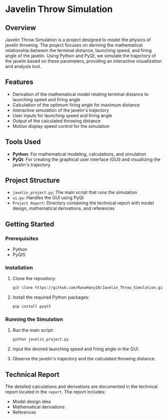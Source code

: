 
# Javelin Throw Simulation

## Overview

Javelin Throw Simulation is a project designed to model the physics of javelin throwing. The project focuses on deriving the mathematical relationship between the terminal distance, launching speed, and firing angle of the javelin. Using Python and PyQt, we simulate the trajectory of the javelin based on these parameters, providing an interactive visualization and analysis tool.

## Features

- Derivation of the mathematical model relating terminal distance to launching speed and firing angle
- Calculation of the optimum firing angle for maximum distance
- Interactive simulation of the javelin's trajectory
- User inputs for launching speed and firing angle
- Output of the calculated throwing distance
- Motion display speed control for the simulation

## Tools Used

- **Python**: For mathematical modeling, calculations, and simulation
- **PyQt**: For creating the graphical user interface (GUI) and visualizing the javelin's trajectory

## Project Structure

- `javelin_project.py`: The main script that runs the simulation
- `ui.py`: Handles the GUI using PyQt
- `Project Report`: Directory containing the technical report with model design, mathematical derivations, and references

## Getting Started

### Prerequisites

- Python 
- PyQt5

### Installation

1. Clone the repository:
   ```bash
   git clone https://github.com/RanaHany10/Javelin_Throw_Simulation.git
   ```

2. Install the required Python packages:
   ```bash
   pip install pyqt5
   ```

### Running the Simulation

1. Run the main script:
   ```bash
   python javelin_project.py
   ```

2. Input the desired launching speed and firing angle in the GUI.

3. Observe the javelin's trajectory and the calculated throwing distance.

## Technical Report

The detailed calculations and derivations are documented in the technical report located in the `report`. The report includes:

- Model design idea
- Mathematical derivations
- References

